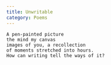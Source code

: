 ```yaml
---
title: Unwritable
category: Poems
---
```


    A pen-painted picture
    the mind my canvas
    images of you, a recollection
    of moments stretched into hours.
    How can writing tell the ways of it?


